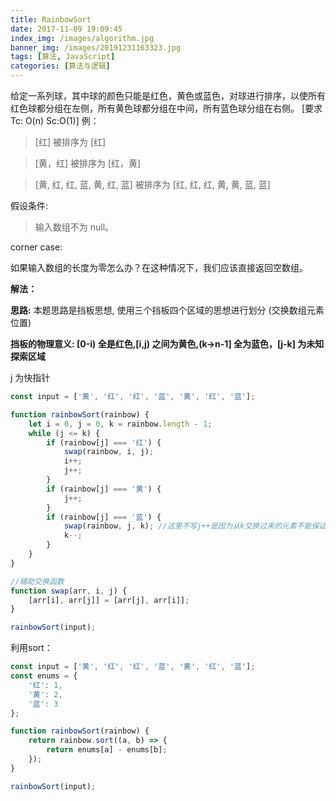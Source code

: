 ```yaml
---
title: RainbowSort
date: 2017-11-09 19:09:45
index_img: /images/algorithm.jpg
banner_img: /images/20191231163323.jpg
tags: [算法, JavaScript]
categories: [算法与逻辑]
---
```

给定一系列球，其中球的颜色只能是红色，黄色或蓝色，对球进行排序，以使所有红色球都分组在左侧，所有黄色球都分组在中间，所有蓝色球分组在右侧。
[要求 Tc: O(n) Sc:O(1)]
例：

> [红] 被排序为 [红]

> [黄，红] 被排序为 [红，黄]

> [黄, 红, 红, 蓝, 黄, 红, 蓝] 被排序为 [红, 红, 红, 黄, 黄, 蓝, 蓝]

假设条件:

> 输入数组不为 null。

corner case:

如果输入数组的长度为零怎么办？在这种情况下，我们应该直接返回空数组。

**解法：**

**思路:** 本题思路是挡板思想, 使用三个挡板四个区域的思想进行划分 (交换数组元素位置)

**挡板的物理意义: [0-i) 全是红色,[i,j) 之间为黄色,(k->n-1] 全为蓝色，[j-k] 为未知探索区域**

j 为快指针

```js
const input = ['黄', '红', '红', '蓝', '黄', '红', '蓝'];

function rainbowSort(rainbow) {
    let i = 0, j = 0, k = rainbow.length - 1;
    while (j <= k) {
        if (rainbow[j] === '红') {
            swap(rainbow, i, j);
            i++;
            j++;
        }
        if (rainbow[j] === '黄') {
            j++;
        }
        if (rainbow[j] === '蓝') {
            swap(rainbow, j, k); //这里不写j++是因为从k交换过来的元素不能保证就是黄色,为了安全起见下次循环再检查一次j位置。
            k--;
        }
    }
}

//辅助交换函数
function swap(arr, i, j) {
    [arr[i], arr[j]] = [arr[j], arr[i]];
}

rainbowSort(input);
```

利用sort：

```js
const input = ['黄', '红', '红', '蓝', '黄', '红', '蓝'];
const enums = {
    '红': 1,
    '黄': 2,
    '蓝': 3
};

function rainbowSort(rainbow) {
    return rainbow.sort((a, b) => {
        return enums[a] - enums[b];
    });
}

rainbowSort(input);
```
